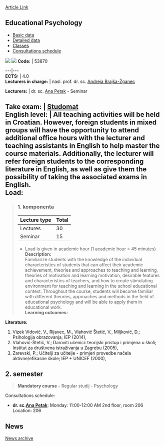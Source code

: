 [Article Link](https://www.fhs.hr/en/course/edupsy_a)

## Educational Psychology
  * [Basic data](https://www.fhs.hr/en/course/edupsy_a#v1id-523771_157050_1_0 "Basic data")
  * [Detailed data](https://www.fhs.hr/en/course/edupsy_a#v1id-523771_157050_1_1 "Detailed data")
  * [Classes](https://www.fhs.hr/en/course/edupsy_a#v1id-523771_157050_1_2 "Classes")
  * [Consultations schedule](https://www.fhs.hr/en/course/edupsy_a#v1id-523771_157050_1_3 "Consultations schedule")


[![](https://www.fhs.hr/img/flags/gif/hr.gif)](https://www.fhs.hr/predmet/psiobr) [![](https://www.fhs.hr/img/flags/gif/gb.gif)](https://www.fhs.hr/en/course/edupsy_a)
**Code:** |  53870  
  
---|---  
**ECTS:** |  4.0   
**Lecturers in charge:** |  nasl. prof. dr. sc. [Andreja Brajša-Žganec](https://www.fhs.hr/staff/andreja.brajsa-zganec)   
  
**Lecturers:** |  dr. sc. [Ana Petak](https://www.fhs.hr/djelatnik/ana.petak) - Seminar  
  
**Take exam:** |  [Studomat](http://www.isvu.hr/studomat)  
**English level:** |  All teaching activities will be held in Croatian. However, foreign students in mixed groups will have the opportunity to attend additional office hours with the lecturer and teaching assistants in English to help master the course materials. Additionally, the lecturer will refer foreign students to the corresponding literature in English, as well as give them the possibility of taking the associated exams in English.   
**Load:**  
---  
> ### 1. komponenta
> | Lecture type | Total  
> ---|---  
> Lectures | 30  
> Seminar | 15  
> * Load is given in academic hour (1 academic hour = 45 minutes)   
**Description:**  
> Familiarize students with the knowledge of the individual characteristics of students that can affect their academic achievement, theories and approaches to teaching and learning, theories of motivation and learning motivation, desirable features and characteristics of teachers, and how to create stimulating environment for teaching and learning in the school educational context. Throughout the course, students will become familiar with different theories, approaches and methods in the field of educational psychology and will be able to apply them in educational work.  
**Learning outcomes:**  

  
**Literature:**  
  1. Vizek Vidović, V., Rijavec, M., Vlahović Štetić, V., Miljković, D.; Psihologija obrazovanja; IEP (2014), 
  2. Vlahović-Štetić, V.; Daroviti učenici: teorijski pristup i primjena u školi; Institut za društvena istraživanja u Zagrebu (2005), 
  3. Zarevski, P.; Učitelji za učitelje - primjeri provedbe načela aktivne/efikasne škole; IEP + UNICEF (2000), 

  
**2. semester**  
---  
> **Mandatory course** - Regular studij - Psychology  
>   
Consultations schedule: 
  * **dr. sc.[Ana Petak](https://www.fhs.hr/djelatnik/ana.petak)**: 
Monday: 11:00-12:00 AM
2nd floor, room 206
Location: 206 


## News
[News archive](https://www.fhs.hr/en/course/edupsy_a?@=20pz6#news_85252 "News archive")
